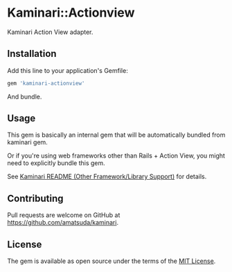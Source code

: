 # Kaminari::Actionview

Kaminari Action View adapter.


## Installation

Add this line to your application's Gemfile:

```ruby
gem 'kaminari-actionview'
```

And bundle.


## Usage

This gem is basically an internal gem that will be automatically bundled from kaminari gem.

Or if you're using web frameworks other than Rails + Action View, you might need to explicitly bundle this gem.

See [Kaminari README (Other Framework/Library Support)](https://github.com/amatsuda/kaminari/blob/master/README.md#other-frameworklibrary-support) for details.


## Contributing

Pull requests are welcome on GitHub at https://github.com/amatsuda/kaminari.


## License

The gem is available as open source under the terms of the [MIT License](http://opensource.org/licenses/MIT).
